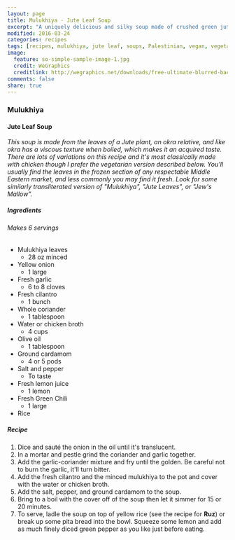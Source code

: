 ```yaml
---
layout: page
title: Mulukhiya · Jute Leaf Soup
excerpt: "A uniquely delicious and silky soup made of crushed green jute leaf, plenty of fresh cilantro, and garlic."
modified: 2016-03-24
categories: recipes
tags: [recipes, mulukhiya, jute leaf, soups, Palestinian, vegan, vegetarian]
image:
  feature: so-simple-sample-image-1.jpg
  credit: WeGraphics
  creditlink: http://wegraphics.net/downloads/free-ultimate-blurred-background-pack/
comments: false
share: true
---
```

### Mulukhiya
#### Jute Leaf Soup

*This soup is made from the leaves of a Jute plant, an okra relative, and like okra has a viscous texture when boiled, which makes it an acquired taste. There are lots of variations on this recipe and it's most classically made with chicken though I prefer the vegetarian version described below. You'll usually find the leaves in the frozen section  of any respectable Middle Eastern market, and less commonly you may find it fresh. Look for some similarly transliterated version of "Mulukhiya", "Jute Leaves", or "Jew's Mallow".*

##### Ingredients
###### Makes 6 servings

* Mulukhiya leaves
    - 28 oz minced
* Yellow onion
    - 1 large
* Fresh garlic
    - 6 to 8 cloves
* Fresh cilantro
    - 1 bunch
* Whole coriander
    - 1 tablespoon
* Water or chicken broth
    - 4 cups
* Olive oil
    - 1 tablespoon
* Ground cardamom
    - 4 or 5 pods
* Salt and pepper
    -  To taste
* Fresh lemon juice
    - 1 lemon
* Fresh Green Chili
    - 1 large
* Rice

##### Recipe
1. Dice and sauté the onion in the oil until it's translucent.
2. In a mortar and pestle grind the coriander and garlic together.
3. Add the garlic-coriander mixture and fry until the golden. Be careful not to burn the garlic, it'll turn bitter.
4. Add the fresh cilantro and the minced mulukhiya to the pot and cover with the water or chicken broth.
5. Add the salt, pepper, and ground cardamom to the soup.
6. Bring to a boil with the cover off of the soup then let it simmer for 15 or 20 minutes.
7. To serve, ladle the soup on top of yellow rice (see the recipe for **Ruz**) or break up some pita bread into the bowl. Squeeze some lemon and add as much finely diced green pepper as you like just before eating.
